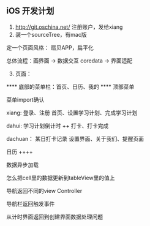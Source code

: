
## iOS 开发计划

1. http://git.oschina.net/ 注册账户，发给xiang
2. 装一个sourceTree，有mac版

定一个页面风格：
扇贝APP，扁平化


总体流程：画界面 -> 数据交互 coredata -> 界面适配

3. 页面：

  **** 底部的菜单栏：首页、日历、我的
  **** 顶部菜单
  
  菜单import确认


xiang:
  登录、注册
  首页、设置学习计划、完成学习计划
  
dahui:
  学习计划倒计时 ++
  打卡、打卡完成

 
dachuan：
  某日打卡记录 
  设置界面、关于我们、提醒页面

日历 ++++


数据异步加载

怎么把cell里的数据更新到tableView里的值上

导航返回不同的view Controller




导航栏返回触发事件

从计时界面返回到创建界面数据处理问题






  
